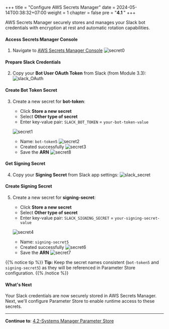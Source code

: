 +++
title = "Configure AWS Secrets Manager"
date = 2024-05-14T00:38:32+07:00
weight = 1
chapter = false
pre = "<b>4.1 </b>"
+++

AWS Secrets Manager securely stores and manages your Slack bot credentials with encryption at rest and automatic rotation capabilities.

#### Access Secrets Manager Console

1. Navigate to [AWS Secrets Manager Console](https://console.aws.amazon.com/secretsmanager/)
   ![secret0](/images/4/secret1.png?width=91pc)

#### Prepare Slack Credentials

2. Copy your **Bot User OAuth Token** from Slack (from Module 3.3):
   ![slack_OAuth](/images/4/getOAuth1.png?width=90pc)

#### Create Bot Token Secret

3. Create a new secret for **bot-token**:

   - Click **Store a new secret**
   - Select **Other type of secret**
   - Enter key-value pair: `SLACK_BOT_TOKEN` = `your-bot-token-value`

   ![secret1](/images/4/secret2.png?width=91pc)
   - Name: `bot-token5`
   ![secret2](/images/4/secret3.png?width=91pc)
   - Created successfully
   ![secret3](/images/4/secret3-.png?width=91pc)
   - Save the **ARN**
   ![secret8](/images/4/secret4.png?width=91pc)

#### Get Signing Secret

4. Copy your **Signing Secret** from Slack app settings:
   ![slack_secret](/images/4/secret5-.png?width=90pc)

#### Create Signing Secret

5. Create a new secret for **signing-secret**:

   - Click **Store a new secret**
   - Select **Other type of secret**
   - Enter key-value pair: `SLACK_SIGNING_SECRET` = `your-signing-secret-value`
   
   ![secret4](/images/4/secret6-.png?width=90pc)
   - Name: `signing-secret5`
   - Created successfully
   ![secret6](/images/4/secret6.png?width=90pc)
   - Save the **ARN**
   ![secret7](/images/4/secret7-.png?width=90pc)

{{% notice tip %}}
**Tip:** Keep the secret names consistent (`bot-token5` and `signing-secret5`) as they will be referenced in Parameter Store configuration.
{{% /notice %}}

#### What's Next

Your Slack credentials are now securely stored in AWS Secrets Manager. Next, we'll configure Parameter Store to enable runtime access to these secrets.

---

**Continue to**: [4.2-Systems Manager Parameter Store](../4.2-systems%20manager/)
